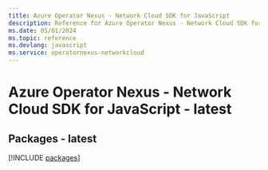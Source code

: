 ```yaml
---
title: Azure Operator Nexus - Network Cloud SDK for JavaScript
description: Reference for Azure Operator Nexus - Network Cloud SDK for JavaScript
ms.date: 05/01/2024
ms.topic: reference
ms.devlang: javascript
ms.service: operatornexus-networkcloud
---
```

# Azure Operator Nexus - Network Cloud SDK for JavaScript - latest
## Packages - latest
[!INCLUDE [packages](operator-nexus---network-cloud-index.md)]